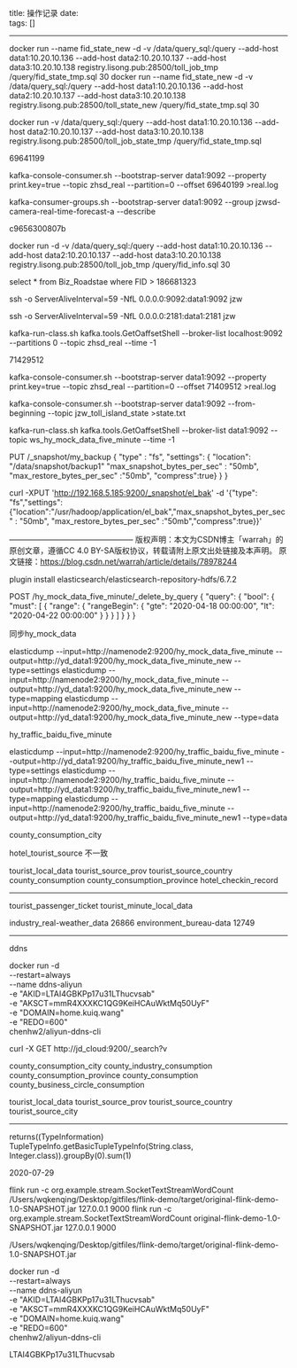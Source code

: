 title: 操作记录 
date:  
tags: []

---
 <!--more-->
docker run  --name fid_state_new -d -v /data/query_sql:/query  --add-host  data1:10.20.10.136 --add-host  data2:10.20.10.137 --add-host  data3:10.20.10.138 registry.lisong.pub:28500/toll_job_tmp /query/fid_state_tmp.sql    30
docker run  --name fid_state_new -d -v /data/query_sql:/query  --add-host  data1:10.20.10.136 --add-host  data2:10.20.10.137 --add-host  data3:10.20.10.138 registry.lisong.pub:28500/toll_state_new /query/fid_state_tmp.sql    30


docker run    -v /data/query_sql:/query  --add-host  data1:10.20.10.136 --add-host  data2:10.20.10.137 --add-host  data3:10.20.10.138 registry.lisong.pub:28500/toll_job_state_tmp /query/fid_state_tmp.sql


69641199

kafka-console-consumer.sh --bootstrap-server data1:9092 --property print.key=true --topic zhsd_real --partition=0  --offset  69640199 >real.log



kafka-consumer-groups.sh --bootstrap-server data1:9092 --group jzwsd-camera-real-time-forecast-a --describe

c9656300807b


docker run -d   -v /data/query_sql:/query  --add-host  data1:10.20.10.136 --add-host  data2:10.20.10.137 --add-host  data3:10.20.10.138 registry.lisong.pub:28500/toll_job_tmp /query/fid_info.sql  30


select * from Biz_Roadstae where FID > 186681323


ssh -o ServerAliveInterval=59 -NfL 0.0.0.0:9092:data1:9092 jzw


ssh -o ServerAliveInterval=59 -NfL 0.0.0.0:2181:data1:2181 jzw


kafka-run-class.sh kafka.tools.GetOaffsetShell  --broker-list localhost:9092 --partitions 0 --topic zhsd_real --time -1


71429512


kafka-console-consumer.sh --bootstrap-server data1:9092 --property print.key=true --topic zhsd_real --partition=0  --offset 71409512 >real.log


kafka-console-consumer.sh --bootstrap-server data1:9092  --from-beginning --topic jzw_toll_island_state   >state.txt



kafka-run-class.sh kafka.tools.GetOaffsetShell  --broker-list data1:9092  --topic ws_hy_mock_data_five_minute --time -1


PUT /_snapshot/my_backup
{
  "type" : "fs",
  "settings": {
    "location": "/data/snapshot/backup1"
    "max_snapshot_bytes_per_sec" : "50mb",
    "max_restore_bytes_per_sec" :"50mb",
    "compress":true}
  }
}



curl -XPUT 'http://192.168.5.185:9200/_snapshot/el_bak' -d '{"type": "fs","settings": {"location":"/usr/hadoop/application/el_bak","max_snapshot_bytes_per_sec" : "50mb", "max_restore_bytes_per_sec" :"50mb","compress":true}}'

————————————————
版权声明：本文为CSDN博主「warrah」的原创文章，遵循CC 4.0 BY-SA版权协议，转载请附上原文出处链接及本声明。
原文链接：https://blog.csdn.net/warrah/article/details/78978244

plugin install elasticsearch/elasticsearch-repository-hdfs/6.7.2





POST /hy_mock_data_five_minute/_delete_by_query
{
  "query": {
      "bool": {
        "must": [
          {
            "range": {
              "rangeBegin": {
                "gte": "2020-04-18 00:00:00",
                "lt": "2020-04-22 00:00:00"
              }
            }
          }
        ]
      }
    }
}


同步hy_mock_data


elasticdump --input=http://namenode2:9200/hy_mock_data_five_minute --output=http://yd_data1:9200/hy_mock_data_five_minute_new  --type=settings
elasticdump --input=http://namenode2:9200/hy_mock_data_five_minute --output=http://yd_data1:9200/hy_mock_data_five_minute_new  --type=mapping
elasticdump --input=http://namenode2:9200/hy_mock_data_five_minute --output=http://yd_data1:9200/hy_mock_data_five_minute_new  --type=data


hy_traffic_baidu_five_minute

elasticdump --input=http://namenode2:9200/hy_traffic_baidu_five_minute --output=http://yd_data1:9200/hy_traffic_baidu_five_minute_new1  --type=settings
elasticdump --input=http://namenode2:9200/hy_traffic_baidu_five_minute --output=http://yd_data1:9200/hy_traffic_baidu_five_minute_new1  --type=mapping
elasticdump --input=http://namenode2:9200/hy_traffic_baidu_five_minute --output=http://yd_data1:9200/hy_traffic_baidu_five_minute_new1  --type=data





county_consumption_city

hotel_tourist_source 不一致

tourist_local_data
tourist_source_prov
tourist_source_country
county_consumption
county_consumption_province
hotel_checkin_record


---

tourist_passenger_ticket
tourist_minute_local_data



industry_real-weather_data  26866
environment_bureau-data 12749


---

ddns

docker run -d  \
	--restart=always \
	--name ddns-aliyun \
    -e "AKID=LTAI4GBKPp17u31LThucvsab" \
    -e "AKSCT=mmR4XXXKC1QG9KeiHCAuWktMq50UyF" \
    -e "DOMAIN=home.kuiq.wang" \
    -e "REDO=600" \
    chenhw2/aliyun-ddns-cli




curl -X GET http://jd_cloud:9200/_search?v




county_consumption_city
county_industry_consumption
county_consumption_province
county_consumption
county_business_circle_consumption



tourist_local_data
tourist_source_prov
tourist_source_country
tourist_source_city


---
returns((TypeInformation) TupleTypeInfo.getBasicTupleTypeInfo(String.class, Integer.class)).groupBy(0).sum(1)

2020-07-29


flink run -c org.example.stream.SocketTextStreamWordCount /Users/wqkenqing/Desktop/gitfiles/flink-demo/target/original-flink-demo-1.0-SNAPSHOT.jar 127.0.0.1 9000
flink run -c org.example.stream.SocketTextStreamWordCount original-flink-demo-1.0-SNAPSHOT.jar 127.0.0.1 9000



/Users/wqkenqing/Desktop/gitfiles/flink-demo/target/original-flink-demo-1.0-SNAPSHOT.jar


docker run -d \
	--restart=always \
	--name ddns-aliyun \
    -e "AKID=LTAI4GBKPp17u31LThucvsab" \
    -e "AKSCT=mmR4XXXKC1QG9KeiHCAuWktMq50UyF" \
    -e "DOMAIN=home.kuiq.wang" \
    -e "REDO=600" \
chenhw2/aliyun-ddns-cli

LTAI4GBKPp17u31LThucvsab
